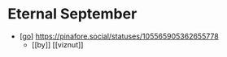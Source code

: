 # Eternal September

- [[go]] https://pinafore.social/statuses/105565905362655778
  - [[by]] [[viznut]]

[//begin]: # "Autogenerated link references for markdown compatibility"
[go]: go "Go"
[//end]: # "Autogenerated link references"
